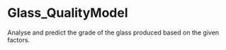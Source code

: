 # Glass_QualityModel
Analyse and predict the grade of the glass produced based on the given factors.

